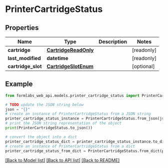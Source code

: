 # PrinterCartridgeStatus


## Properties

Name | Type | Description | Notes
------------ | ------------- | ------------- | -------------
**cartridge** | [**CartridgeReadOnly**](CartridgeReadOnly.md) |  | [readonly] 
**last_modified** | **datetime** |  | [readonly] 
**cartridge_slot** | [**CartridgeSlotEnum**](CartridgeSlotEnum.md) |  | [optional] 

## Example

```python
from formlabs_web_api.models.printer_cartridge_status import PrinterCartridgeStatus

# TODO update the JSON string below
json = "{}"
# create an instance of PrinterCartridgeStatus from a JSON string
printer_cartridge_status_instance = PrinterCartridgeStatus.from_json(json)
# print the JSON string representation of the object
print(PrinterCartridgeStatus.to_json())

# convert the object into a dict
printer_cartridge_status_dict = printer_cartridge_status_instance.to_dict()
# create an instance of PrinterCartridgeStatus from a dict
printer_cartridge_status_from_dict = PrinterCartridgeStatus.from_dict(printer_cartridge_status_dict)
```
[[Back to Model list]](../README.md#documentation-for-models) [[Back to API list]](../README.md#documentation-for-api-endpoints) [[Back to README]](../README.md)



